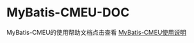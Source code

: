 # MyBatis-CMEU-DOC
MyBatis-CMEU的使用帮助文档点击查看
[MyBatis-CMEU使用说明](https://github.com/shenzhenMirren/MyBatis-CMEU)
